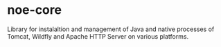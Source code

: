 # noe-core
Library for instalaltion and management of Java and native processes of Tomcat, Wildfly and Apache HTTP Server on various platforms.
